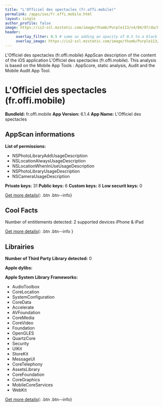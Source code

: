 ```yaml
---
title: "L'Officiel des spectacles (fr.offi.mobile)"
permalink: /apps/ios/fr.offi.mobile.html
layout: single
author_profile: false
image: https://is2-ssl.mzstatic.com/image/thumb/Purple113/v4/04/97/da/0497dac8-de89-6cec-0cb5-2409834a5a37/source/512x512bb.jpg
header: 
     overlay_filter: 0.5 # same as adding an opacity of 0.5 to a black background
     overlay_image: https://is2-ssl.mzstatic.com/image/thumb/Purple113/v4/04/97/da/0497dac8-de89-6cec-0cb5-2409834a5a37/source/512x512bb.jpg
---
```

L'Officiel des spectacles (fr.offi.mobile) AppScan description of the content of the iOS application L'Officiel des spectacles (fr.offi.mobile). This analysis is based on the Mobile App Tools : AppScore, static analysis, Audit and the Mobile Audit App Tool.

# L'Officiel des spectacles (fr.offi.mobile)

**BundleId:** fr.offi.mobile
**App Version:** 6.1.4
**App Name:** L'Officiel des spectacles


## AppScan informations 

**List of permissions:** 
- NSPhotoLibraryAddUsageDescription
- NSLocationAlwaysUsageDescription
- NSLocationWhenInUseUsageDescription
- NSPhotoLibraryUsageDescription
- NSCameraUsageDescription
  
  
**Private keys:** 31
**Public keys:** 6
**Custom keys:** 8
**Low securit keys:** 0
  
[Get more details](/pricing.html){: .btn .btn--info}

## Cool Facts

Number of entitlements detected: 2
supported devices iPhone & iPad
  
[Get more details](/pricing.html){: .btn .btn--info }

## Librairies 
**Number of Third Party Library detected:** 0


**Apple dylibs:**


**Apple System Library Frameworks:**
- AudioToolbox
- CoreLocation
- SystemConfiguration
- CoreData
- Accelerate
- AVFoundation
- CoreMedia
- CoreVideo
- Foundation
- OpenGLES
- QuartzCore
- Security
- UIKit
- StoreKit
- MessageUI
- CoreTelephony
- AssetsLibrary
- CoreFoundation
- CoreGraphics
- MobileCoreServices
- WebKit


  
[Get more details](/pricing.html){: .btn .btn--info}

